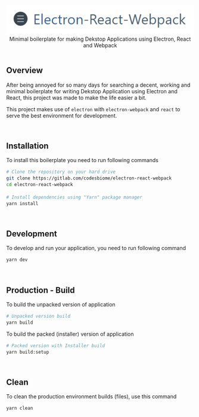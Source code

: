 <br />
<center>
<div><img src="static/screenshot-jumbo.png"></div>
Minimal boilerplate for making Dekstop Applications using Electron, React and Webpack
</center>

<br />

## Overview

After being annoyed for so many days for searching a decent, working and minimal boilerplate for writing Dekstop Application using Electron and React, this project was made to make the life easier a bit.

This project makes use of `electron` with `electron-webpack` and `react` to serve the best environment for development.

<br />

## Installation

To install this boilerplate you need to run following commands

```bash
# Clone the repository on your hard drive
git clone https://gitlab.com/codesbiome/electron-react-webpack
cd electron-react-webpack

# Install dependencies using "Yarn" package manager
yarn install
```

<br />

## Development

To develop and run your application, you need to run following command

```bash
yarn dev
```

<br />

## Production - Build

To build the unpacked version of application

```bash
# Unpacked version build
yarn build
```

To build the packed (installer) version of application

```bash
# Packed version with Installer build
yarn build:setup
```

<br >

## Clean

To clean the production environment builds (files), use this command

```bash
yarn clean
```
